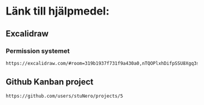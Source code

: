 # Länk till hjälpmedel:
## Excalidraw
### Permission systemet
    https://excalidraw.com/#room=319b1937f731f9a430a0,nTQOPlxhDifpSSU8Xgq3sw
## Github Kanban project
    https://github.com/users/stuNero/projects/5